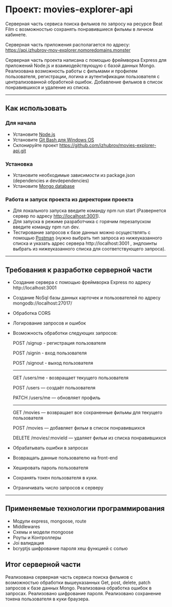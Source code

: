 # Проект: movies-explorer-api
Серверная часть сервиса поиска фильмов по запросу на ресурсе Beat Film с возможностью сохранять понравившиеся фильмы в личном кабинете.

Серверная часть приложения располагается по адресу: https://api.izhubrov-mov-explorer.nomoredomains.monster

Серверная часть проекта написана с помощью фреймворка Express для приложений Node.js и взаимодействующую с базой данных Mongo.
Реализована возможность работы с фильмами и профилем пользователя, регистрации, логина и аутентификации пользователя с централизованной обработкой ошибок. Добавление фильмов в список понравившихся и удаление из списка.

___
## Как использовать

### Для начала
* Установите [Node.js](https://nodejs.org/en/download/)
* Установите [Git Bash для Windows OS](https://gitforwindows.org/)
* Склонируйте проект https://github.com/izhubrov/movies-explorer-api.git

### Установка
* Установите необходимые зависимости из package.json (dependencies и devdependencies)
* Установите [Mongo database](https://www.mongodb.com/)

### Работа и запуск проекта из директории проекта
* Для локального запуска введите команду npm run start (Развернется сервер по адресу [http://localhost:3001](http://localhost:3001)).
* Для запуска в режиме разработчика с горячим перезапуском введите команду npm run dev.
* Тестирование запросов к базе данных можно осуществлять с помощью [Postman](https://www.postman.com/) (нужно выбрать тип запроса из нижеуказанного списка и указать адрес сервера http://localhost:3001 , эндпоинты выбрать из нижеуказанного списка для соответствующего запроса).

___

## Требования к разработке серверной части
* Создание сервера с помощью фреймворка Express по адресу http://localhost:3001
* Создание NoSql базы данных карточек и пользователей по адресу mongodb://localhost:27017/
* Обработка CORS
* Логирование запросов и ошибок
* Возможность обработки следующих запросов:

  POST /signup - регистрация пользователя
  
  POST /signin - вход пользователя

  POST /signout - выход пользователя
  
  ___
  
  GET /users/me - возвращает текущего пользователя
  
  POST /users — создаёт пользователя
  
  PATCH /users/me — обновляет профиль
  
  ___
  
  GET /movies — возвращает все сохраненные фильмы для текущего пользователя
  
  POST /movies — добавляет фильм в список понравившихся
  
  DELETE /movies/:movieId — удаляет фильм из списка понравившихся

  
* Обрабатывать ошибки в запросах
* Возвращать данные пользователю на front-end
* Хешировать пароль пользователя
* Сохранять токен пользователя в куки.
* Ограничивать число запросов к серверу
___

## Применяемые технологии программирования
* Модули express, mongoose, route
* Middlewares
* Схемы и модели mongoose
* Роуты и Контроллеры
* Joi валидация
* bcryptjs шифрование пароля хеш функцией с солью

## Итог cерверной части

Реализована серверная часть сервиса поиска фильмов с возможностью обработки вышеуказанных Get, post, delete, patch запросов к базе данных Mongo.
Реализована обработка ошибок в запросах.
Реализовано шифрование пароля.
Реализовано сохранение токена пользователя в куки браузера.
